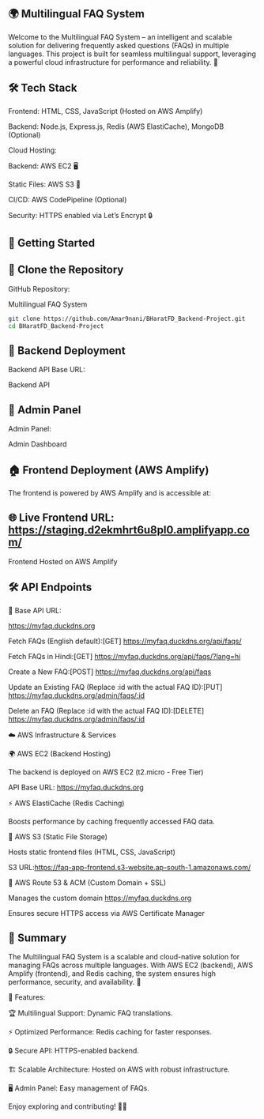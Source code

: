 ## 🌍 Multilingual FAQ System

Welcome to the Multilingual FAQ System – an intelligent and scalable solution for delivering frequently asked questions (FAQs) in multiple languages. This project is built for seamless multilingual support, leveraging a powerful cloud infrastructure for performance and reliability. 🚀

## 🛠️ Tech Stack

Frontend: HTML, CSS, JavaScript (Hosted on AWS Amplify)

Backend: Node.js, Express.js, Redis (AWS ElastiCache), MongoDB (Optional)

Cloud Hosting:

Backend: AWS EC2 🖥️

Static Files: AWS S3 📂

CI/CD: AWS CodePipeline (Optional)

Security: HTTPS enabled via Let’s Encrypt 🔒

## 🚀 Getting Started

## 👅 Clone the Repository

GitHub Repository:

Multilingual FAQ System
```bash
git clone https://github.com/Amar9nani/BHaratFD_Backend-Project.git
cd BHaratFD_Backend-Project
```

## 👖 Backend Deployment

Backend API Base URL:

Backend API

## 🔧 Admin Panel

Admin Panel:

Admin Dashboard

## 🏠 Frontend Deployment (AWS Amplify)

The frontend is powered by AWS Amplify and is accessible at:

## 🌐 Live Frontend URL: https://staging.d2ekmhrt6u8pl0.amplifyapp.com/

Frontend Hosted on AWS Amplify

## 🛠️ API Endpoints

🔗 Base API URL:

https://myfaq.duckdns.org

Fetch FAQs (English default):[GET] https://myfaq.duckdns.org/api/faqs/

Fetch FAQs in Hindi:[GET] https://myfaq.duckdns.org/api/faqs/?lang=hi

Create a New FAQ:[POST] https://myfaq.duckdns.org/api/faqs

Update an Existing FAQ (Replace :id with the actual FAQ ID):[PUT] https://myfaq.duckdns.org/admin/faqs/:id

Delete an FAQ (Replace :id with the actual FAQ ID):[DELETE] https://myfaq.duckdns.org/admin/faqs/:id

☁️ AWS Infrastructure & Services

🌍 AWS EC2 (Backend Hosting)

The backend is deployed on AWS EC2 (t2.micro - Free Tier)

API Base URL: https://myfaq.duckdns.org

⚡ AWS ElastiCache (Redis Caching)

Boosts performance by caching frequently accessed FAQ data.

📂 AWS S3 (Static File Storage)

Hosts static frontend files (HTML, CSS, JavaScript)

S3 URL:https://faq-app-frontend.s3-website.ap-south-1.amazonaws.com/

🔐 AWS Route 53 & ACM (Custom Domain + SSL)

Manages the custom domain https://myfaq.duckdns.org

Ensures secure HTTPS access via AWS Certificate Manager

## 📌 Summary

The Multilingual FAQ System is a scalable and cloud-native solution for managing FAQs across multiple languages. With AWS EC2 (backend), AWS Amplify (frontend), and Redis caching, the system ensures high performance, security, and availability. 🚀

🎯 Features:

🏆 Multilingual Support: Dynamic FAQ translations.

⚡ Optimized Performance: Redis caching for faster responses.

🔒 Secure API: HTTPS-enabled backend.

🏗️ Scalable Architecture: Hosted on AWS with robust infrastructure.

🖥️ Admin Panel: Easy management of FAQs.

Enjoy exploring and contributing! 🚀🔥

